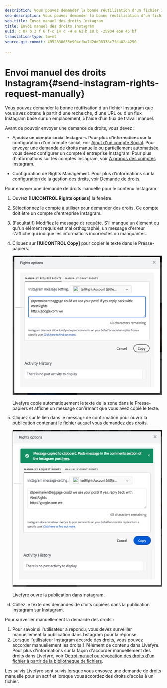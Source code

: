 ```yaml
---
description: Vous pouvez demander la bonne réutilisation d'un fichier Instagram que vous avez obtenu à partir d'une recherche, d'une URL ou d'un flux Instagram basé sur un emplacement, à l'aide d'un flux de travail manuel.
seo-description: Vous pouvez demander la bonne réutilisation d'un fichier Instagram que vous avez obtenu à partir d'une recherche, d'une URL ou d'un flux Instagram basé sur un emplacement, à l'aide d'un flux de travail manuel.
seo-title: Envoi manuel des droits Instagram
title: Envoi manuel des droits Instagram
uuid: c 07 b 3 f 6 f-c 14 c -4 e 62-b 18 b -25934 ebe 45 bf
translation-type: tm+mt
source-git-commit: 4952830655e904cfba7d2dd98338c7fda02c4250

---
```



# Envoi manuel des droits Instagram{#send-instagram-rights-request-manually}

Vous pouvez demander la bonne réutilisation d&#39;un fichier Instagram que vous avez obtenu à partir d&#39;une recherche, d&#39;une URL ou d&#39;un flux Instagram basé sur un emplacement, à l&#39;aide d&#39;un flux de travail manuel.

Avant de pouvoir envoyer une demande de droits, vous devez :

* Ajoutez un compte social Instagram. Pour plus d&#39;informations sur la configuration d&#39;un compte social, voir [Ajout d&#39;un compte Social](../c-users-creating-accounts-with-studio-access/t-configure-social-accout-instagram/t-configure-social-accout-instagram.md#t_configure_social_accout_instagram). Pour envoyer une demande de droits manuelle ou partiellement automatisée, vous devez configurer un compte d&#39;entreprise Instagram. Pour plus d&#39;informations sur les comptes Instagram, voir [A propos des comptes Instagram.](../c-users-creating-accounts-with-studio-access/t-configure-social-accout-instagram/c-about-instagram-accounts.md#c_about_instagram_accounts)

* Configuration de Rights Management. Pour plus d&#39;informations sur la configuration de la gestion des droits, voir [Demande de droits](../c-how-requesting-rights-works/c-how-requesting-rights-works.md).

Pour envoyer une demande de droits manuelle pour le contenu Instagram :

1. Ouvrez **[!UICONTROL Rights options]** la fenêtre.
1. Sélectionnez le compte à utiliser pour demander des droits. Ce compte doit être un compte d&#39;entreprise Instagram.
1. (Facultatif) Modifiez le message de requête. S&#39;il manque un élément ou qu&#39;un élément requis est mal orthographié, un message d&#39;erreur s&#39;affiche qui indique les informations incorrectes ou manquantes.
1. Cliquez sur **[!UICONTROL Copy]** pour copier le texte dans le Presse-papiers.

   ![](assets/rr_insta_workaround1.png)

   Livefyre copie automatiquement le texte de la zone dans le Presse-papiers et affiche un message confirmant que vous avez copié le texte.

1. Cliquez sur le lien dans le message de confirmation pour ouvrir la publication contenant le fichier auquel vous demandez des droits.

   ![](assets/rr_insta_workaround2.png)

   Livefyre ouvre la publication dans Instagram.

1. Collez le texte des demandes de droits copiées dans la publication Instagram sur Instagram.

Pour surveiller manuellement la demande des droits :

1. Pour savoir si l&#39;utilisateur a répondu, vous devez surveiller manuellement la publication dans Instagram pour la réponse.
1. Lorsque l&#39;utilisateur Instagram accorde des droits, vous pouvez accorder manuellement les droits à l&#39;élément de contenu dans Livefyre. Pour plus d&#39;informations sur la façon d&#39;accorder manuellement des droits dans Livefyre, voir [Octroi manuel ou révocation des droits d&#39;un fichier à partir de la bibliothèque de fichiers](../c-how-requesting-rights-works/t-manually-grant-the-rights-for-one-or-more-assets.md#t_manually_grant_the_rights_for_one_or_more_assets).

Les suivis Livefyre sont suivis lorsque vous envoyez une demande de droits manuelle pour un actif et lorsque vous accordez des droits d&#39;accès à un fichier.
